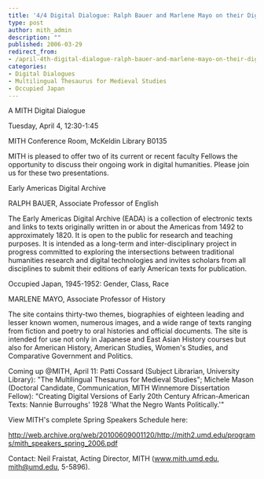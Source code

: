 ```yaml
---
title: '4/4 Digital Dialogue: Ralph Bauer and Marlene Mayo on their Digital Humanities Work in Progress'
type: post
author: mith_admin
description: ""
published: 2006-03-29
redirect_from: 
- /april-4th-digital-dialogue-ralph-bauer-and-marlene-mayo-on-their-digital-humanities-work-in-progress/
categories:
- Digital Dialogues
- Multilingual Thesaurus for Medieval Studies
- Occupied Japan
---
```

A MITH Digital Dialogue

Tuesday, April 4, 12:30-1:45

MITH Conference Room, McKeldin Library B0135

MITH is pleased to offer two of its current or recent faculty Fellows the opportunity to discuss their ongoing work in digital humanities. Please join us for these two presentations.

Early Americas Digital Archive

RALPH BAUER, Associate Professor of English

The Early Americas Digital Archive (EADA) is a collection of electronic texts and links to texts originally written in or about the Americas from 1492 to approximately 1820. It is open to the public for research and teaching purposes. It is intended as a long-term and inter-disciplinary project in progress committed to exploring the intersections between traditional humanities research and digital technologies and invites scholars from all disciplines to submit their editions of early American texts for publication.

Occupied Japan, 1945-1952: Gender, Class, Race

MARLENE MAYO, Associate Professor of History

The site contains thirty-two themes, biographies of eighteen leading and lesser known women, numerous images, and a wide range of texts ranging from fiction and poetry to oral histories and official documents. The site is intended for use not only in Japanese and East Asian History courses but also for American History, American Studies, Women's Studies, and Comparative Government and Politics.

Coming up @MITH, April 11: Patti Cossard (Subject Librarian, University Library): "The Multilingual Thesaurus for Medieval Studies"; Michele Mason (Doctoral Candidate, Communication, MITH Winnemore Dissertation Fellow): "Creating Digital Versions of Early 20th Century African-American Texts: Nannie Burroughs' 1928 'What the Negro Wants Politically.'"

View MITH's complete Spring Speakers Schedule here:

http://web.archive.org/web/20100609001120/http://mith2.umd.edu/programs/mith_speakers_spring_2006.pdf

Contact: Neil Fraistat, Acting Director, MITH (www.mith.umd.edu, mith@umd.edu, 5-5896).
